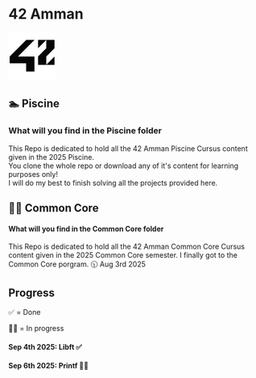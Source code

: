 # 42 Amman

![42Logo](63114141.png)

## 🏊 Piscine

### What will you find in the Piscine folder

This Repo is dedicated to hold all the 42 Amman Piscine Cursus content given in the 2025 Piscine.  
You clone the whole repo or download any of it's content for learning purposes only!  
I will do my best to finish solving all the projects provided here.  

## 🧑‍💻 Common Core

#### What will you find in the Common Core folder

This Repo is dedicated to hold all the 42 Amman Common Core Cursus content given in the 2025 Common Core semester.
I finally got to the Common Core porgram.
🕥 Aug 3rd 2025

## Progress

✅ = Done

🧑‍💻 = In progress

#### Sep 4th 2025: Libft ✅

#### Sep 6th 2025: Printf 🧑‍💻